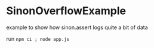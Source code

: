 # SinonOverflowExample
example to show how sinon.assert logs quite a bit of data

run `npm ci ; node app.js`

